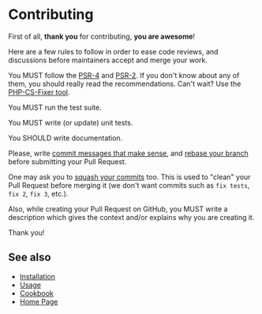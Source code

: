 # Contributing

First of all, **thank you** for contributing, **you are awesome**!

Here are a few rules to follow in order to ease code reviews, and discussions
before maintainers accept and merge your work.

You MUST follow the [PSR-4](http://www.php-fig.org/psr/psr-4) and [PSR-2](http://www.php-fig.org/psr/2/). If you don't know
about any of them, you should really read the recommendations. Can't wait? Use
the [PHP-CS-Fixer tool](http://cs.sensiolabs.org/).

You MUST run the test suite.

You MUST write (or update) unit tests.

You SHOULD write documentation.

Please, write [commit messages that make sense](http://tbaggery.com/2008/04/19/a-note-about-git-commit-messages.html),
and [rebase your branch](http://git-scm.com/book/en/Git-Branching-Rebasing) before submitting your Pull Request.

One may ask you to [squash your commits](http://gitready.com/advanced/2009/02/10/squashing-commits-with-rebase.html)
too. This is used to "clean" your Pull Request before merging it (we don't want
commits such as `fix tests`, `fix 2`, `fix 3`, etc.).

Also, while creating your Pull Request on GitHub, you MUST write a description
which gives the context and/or explains why you are creating it.

Thank you!

## See also

- [Installation](resources/doc/installation.md)
- [Usage](resources/doc/usage.md)
- [Cookbook](resources/doc/cookbook.md)
- [Home Page](README.md)
